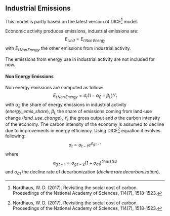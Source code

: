 ## Industrial Emissions

This model is partly based on the latest version of DICE[^1] model.   

Economic activity produces emissions, industrial emissions are: 
$$E_{t\,Ind} = E_{t\, Non\,Energy}$$ 
with $E_{t\, Non\,Energy}$ the other emissions from industrial activity. 

The emissions from energy use in industrial activity are not included for now. 
  
#### Non Energy Emissions
Non energy emissions are computed as follow: 
$$E_{t\, Non\,Energy} = \sigma_t (1 -\alpha_E - \beta_L)Y_t$$
with $\alpha_E$ the share of energy emissions in industrial activity ($energy\_emis\_share$), $\beta_L$ the share of emissions coming from land-use change ($land\_use\_change$), $Y_t$ the gross output and $\sigma$ the carbon intensity of the economy. 
The carbon intensity of the economy is assumed to decline due to improvements in energy efficiency. Using DICE[^1] equation it evolves following: 
$$\sigma_t = \sigma_{t-1} e^{\sigma_{g\, t-1}}$$
where $$\sigma_{g\, t-1} = \sigma_{g\, t-2}(1+ \sigma_{d1})^{time\,step}$$ and $\sigma_{d1}$ the decline rate of decarbonization ($decline\,rate\,decarbonization$). 


[^1]: Nordhaus, W. D. (2017). Revisiting the social cost of carbon. Proceedings of the National Academy of Sciences, 114(7), 1518-1523.

